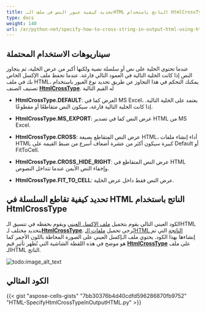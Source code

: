 ```yaml
---
title: تحديد كيفية عبور النص في ملف الـHTML الناتج باستخدام HtmlCrossType
type: docs
weight: 140
url: /ar/python-net/specify-how-to-cross-string-in-output-html-using-htmlcrosstype/
---
```


## **سيناريوهات الاستخدام المحتملة**

عندما تحتوي الخلية على نص أو سلسلة نصية ولكنها أكبر من عرض الخلية، ثم يتجاوز النص إذا كانت الخلية التالية في العمود التالي فارغة. عندما تحفظ ملف الإكسل الخاص بك في ملف HTML، يمكنك التحكم في هذا التجاوز عن طريق تحديد نوع العبور باستخدام تصنيف الصنف [**HtmlCrossType**](https://reference.aspose.com/cells/python-net/aspose.cells/htmlcrosstype). له القيم التالية

- **HtmlCrossType.DEFAULT**: العرض كما في MS Excel، يعتمد على الخلية التالية. إذا كانت الخلية التالية فارغة، سيكون النص متقاطعًا أو مقطوعًا.

- **HtmlCrossType.MS_EXPORT**: عرض النص كما في تصدير HTML من MS Excel.

- **HtmlCrossType.CROSS**: عرض النص المتقاطع بصيغة HTML، أداء إنشاء ملفات HTML كبيرة سيكون أكثر من عشرة أضعاف أسرع من ضبط القيمة على Default أو FitToCell.

- **HtmlCrossType.CROSS_HIDE_RIGHT**: عرض النص المتقاطع في HTML وإخفاء النص الأيمن عندما تتداخل النصوص.

- **HtmlCrossType.FIT_TO_CELL**: عرض النص فقط داخل عرض الخلية.

## **تحديد كيفية تقاطع السلسلة في HTML الناتج باستخدام HtmlCrossType**

الكود العيني التالي يقوم بتحميل [ملف الإكسل العيني](51740732.xlsx) ويقوم بحفظه في تنسيق الـHTML بتحديد مختلف لـ[**HtmlCrossType**](https://reference.aspose.com/cells/python-net/aspose.cells/htmlcrosstype). يُرجى تحميل [ملفات الـHTML الناتجة](51740734.zip) التي تم إنشاءها بهذا الكود. يحتوي ملف الـإكسل العيني على الصورة المحاطة باللون الأحمر كما هو موضح في هذه اللقطة الشاشية التي تُظهر تأثير قيم [**HtmlCrossType**](https://reference.aspose.com/cells/python-net/aspose.cells/htmlcrosstype) على ملف الـHTML الناتج.

![todo:image_alt_text](specify-how-to-cross-string-in-output-html-using-htmlcrosstype_1.png)

## **الكود المثالي**

{{< gist "aspose-cells-gists" "7bb30376b4d40cdfd596286870fb9752" "HTML-SpecifyHtmlCrossTypeInOutputHTML.py" >}}
